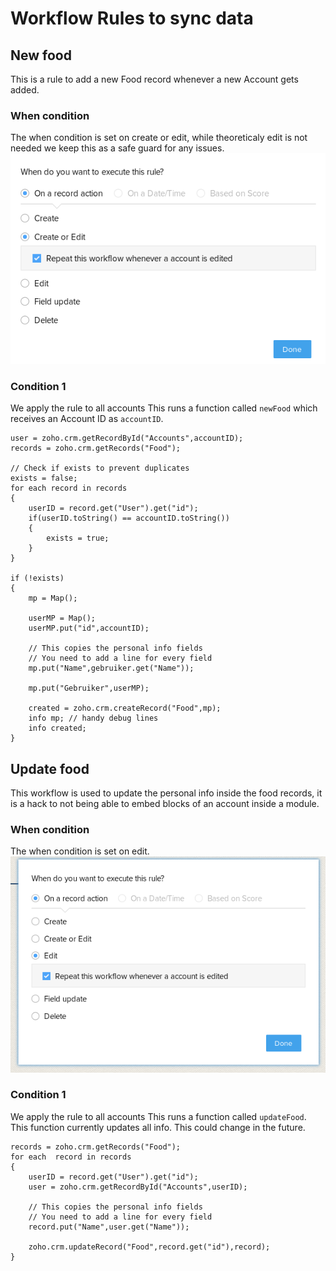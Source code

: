 Workflow Rules to sync data
===========================

## New food
This is a rule to add a new Food record whenever a new Account gets added.

### When condition
The when condition is set on create or edit, while theoreticaly edit is not needed we keep this as a safe guard for any issues.
![when condition: create or edit with repeat](./images/newfood/when.png)

### Condition 1
We apply the rule to all accounts
This runs a function called `newFood` which receives an Account ID as `accountID`.
```deluge
user = zoho.crm.getRecordById("Accounts",accountID);
records = zoho.crm.getRecords("Food");

// Check if exists to prevent duplicates
exists = false;
for each record in records
{
	userID = record.get("User").get("id");
	if(userID.toString() == accountID.toString())
	{
		exists = true;
	}
}

if (!exists)
{
	mp = Map();

	userMP = Map();
	userMP.put("id",accountID);

    // This copies the personal info fields
    // You need to add a line for every field
	mp.put("Name",gebruiker.get("Name")); 

	mp.put("Gebruiker",userMP);

	created = zoho.crm.createRecord("Food",mp);
	info mp; // handy debug lines
	info created;
}
```

## Update food
This workflow is used to update the personal info inside the food records, it is a hack to not being able to embed blocks of an account inside a module.

### When condition
The when condition is set on edit.
![when condition: edit with repeat](./images/updatefood/when.png)

### Condition 1
We apply the rule to all accounts
This runs a function called `updateFood`. This function currently updates all info. This could change in the future.
```deluge
records = zoho.crm.getRecords("Food");
for each  record in records
{
	userID = record.get("User").get("id");
	user = zoho.crm.getRecordById("Accounts",userID);

    // This copies the personal info fields
    // You need to add a line for every field
	record.put("Name",user.get("Name"));

	zoho.crm.updateRecord("Food",record.get("id"),record);
}
```
